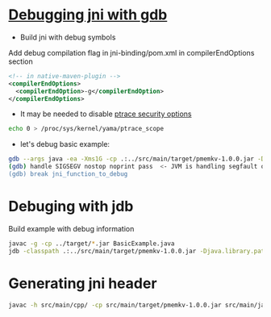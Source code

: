 # [Debugging jni with gdb](https://medium.com/@pirogov.alexey/gdb-debug-native-part-of-java-application-c-c-libraries-and-jdk-6593af3b4f3f)

* Build jni with debug symbols

Add debug compilation flag in jni-binding/pom.xml in compilerEndOptions section

```xml
<!-- in native-maven-plugin -->
<compilerEndOptions>
  <compilerEndOption>-g</compilerEndOption>
</compilerEndOptions>
```

* It may be needed to disable [ptrace security options](https://www.kernel.org/doc/Documentation/security/Yama.txt)

```sh
echo 0 > /proc/sys/kernel/yama/ptrace_scope
```

* let's debug basic example:

```sh
gdb --args java -ea -Xms1G -cp .:../src/main/target/pmemkv-1.0.0.jar -Djava.library.path=../src/main/cpp/target MixedTypesExample
(gdb) handle SIGSEGV nostop noprint pass  <- JVM is handling segfault on it's own, so need to disable it in gdb
(gdb) break jni_function_to_debug
```

# Debuging with jdb

Build example with debug information

```sh
javac -g -cp ../target/*.jar BasicExample.java
jdb -classpath .:../src/main/target/pmemkv-1.0.0.jar -Djava.library.path=../src/main/cpp/target MixedTypesExample
```

# Generating jni header

```sh
javac -h src/main/cpp/ -cp src/main/target/pmemkv-1.0.0.jar src/main/java/io/pmem/pmemkv/Database.java
```
